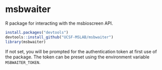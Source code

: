 # msbwaiter
R package for interacting with the msbioscreen API.

```R 
install.packages("devtools")
devtools::install_github("UCSF-MSLAB/msbwaiter") 
library(msbwaiter)
```

If not set, you will be prompted for the authentication token at first use of the package. The token can be preset using the environment variable `MSBWAITER_TOKEN`.

